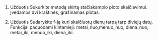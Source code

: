 1. Užduotis
Sukurkite metodą skirtą stačiakampio ploto skaičiavimui. Įvedamos dvi kraštinės, gražinamas plotas.

2. Užduotis
Sudarykite f-ją kuri skaičiuotų dienų tarpą tarp diviejų datų. Funkcijai paduodami kintamieji: metai_nuo,menuo_nuo, diena_nuo, metai_iki, menuo_iki, diena_iki.